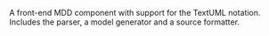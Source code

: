 
A front-end MDD component with support for the TextUML notation. Includes the parser, 
a model generator and a source formatter.
